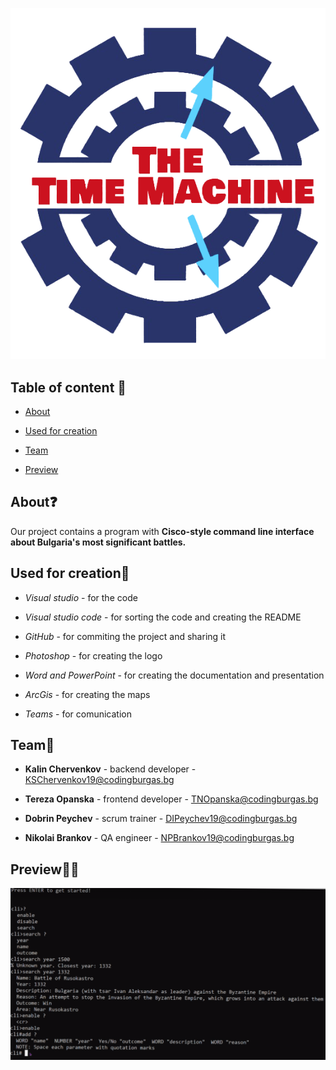 <p align="center">
  <img src="assets/logo_background_removed.png" />
</p>

## Table of content 📃

* [About](#About)

* [Used for creation](#Used-for-creation)

* [Team](#Team)

* [Preview](#Preview)


## About❓

Our project contains a program with **Cisco-style command line interface about Bulgaria's most significant battles.**

## Used for creation🔧

* *Visual studio* - for the code

* *Visual studio code* - for sorting the code and creating the README

* *GitHub* - for commiting the project and sharing it

* *Photoshop* - for creating the logo 

* *Word and PowerPoint* - for creating the documentation and presentation

* *ArcGis* - for creating the maps

* *Teams* - for comunication

## Team👋

* **Kalin Chervenkov** - backend developer - <KSChervenkov19@codingburgas.bg>

* **Tereza Opanska** - frontend developer - <TNOpanska@codingburgas.bg>

* **Dobrin Peychev** - scrum trainer - <DIPeychev19@codingburgas.bg>

* **Nikolai Brankov** - QA engineer - <NPBrankov19@codingburgas.bg>


## Preview👩‍💻

<p align="center">
  <img src="assets/code.png" />
</p>